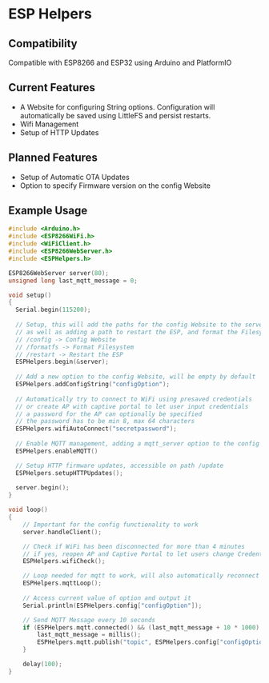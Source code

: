 # ESP Helpers
## Compatibility
Compatible with ESP8266 and ESP32 using Arduino and PlatformIO

## Current Features
- A Website for configuring String options. Configuration will automatically be saved using LittleFS and persist restarts.
- Wifi Management
- Setup of HTTP Updates

## Planned Features
- Setup of Automatic OTA Updates
- Option to specify Firmware version on the config Website

## Example Usage
```c
#include <Arduino.h>
#include <ESP8266WiFi.h>
#include <WiFiClient.h>
#include <ESP8266WebServer.h>
#include <ESPHelpers.h>

ESP8266WebServer server(80);
unsigned long last_mqtt_message = 0;

void setup()
{
  Serial.begin(115200);
  
  // Setup, this will add the paths for the config Website to the server
  // as well as adding a path to restart the ESP, and format the Filesystem
  // /config -> Config Website
  // /formatfs -> Format Filesystem
  // /restart -> Restart the ESP
  ESPHelpers.begin(&server);
  
  // Add a new option to the config Website, will be empty by default
  ESPHelpers.addConfigString("configOption");
  
  // Automatically try to connect to WiFi using presaved credentials 
  // or create AP with captive portal to let user input credentials
  // a password for the AP can optionally be specified
  // the password has to be min 8, max 64 characters
  ESPHelpers.wifiAutoConnect("secretpassword"); 
  
  // Enable MQTT management, adding a mqtt_server option to the config
  ESPHelpers.enableMQTT()

  // Setup HTTP firmware updates, accessible on path /update
  ESPHelpers.setupHTTPUpdates();
  
  server.begin();
}

void loop()
{
    // Important for the config functionality to work
    server.handleClient();

    // Check if WiFi has been disconnected for more than 4 minutes
    // if yes, reopen AP and Captive Portal to let users change Credentials
    ESPHelpers.wifiCheck();

    // Loop needed for mqtt to work, will also automatically reconnect if needed
    ESPHelpers.mqttLoop();
    
    // Access current value of option and output it
    Serial.println(ESPHelpers.config["configOption"]);

    // Send MQTT Message every 10 seconds
    if (ESPHelpers.mqtt.connected() && (last_mqtt_message + 10 * 1000) <= millis()) {
        last_mqtt_message = millis();
        ESPHelpers.mqtt.publish("topic", ESPHelpers.config["configOption"].c_str());
    }

    delay(100);
}
```
